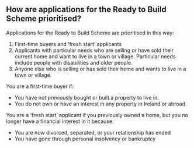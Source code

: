 ##  How are applications for the Ready to Build Scheme prioritised?

Applications for the Ready to Build Scheme are prioritised in this way:

  1. First-time buyers and ‘fresh start’ applicants 
  2. Applicants with particular needs who are selling or have sold their current home and want to live in a town or village. Particular needs include people with disabilities and older people. 
  3. Anyone else who is selling or has sold their home and wants to live in a town or village. 

You are a first-time buyer if:

  * You have not previously bought or built a property to live in. 
  * You do not own or have an interest in any property in Ireland or abroad. 

You are a ‘fresh start’ applicant if you previously owned a home, but you no
longer have a financial interest in it because:

  * You are now divorced, separated, or your relationship has ended 
  * You have gone through personal insolvency or bankruptcy 
